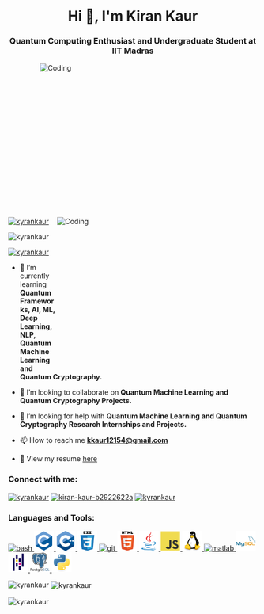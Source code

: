 <h1 align="center">Hi 👋, I'm Kiran Kaur</h1>
<h3 align="center">Quantum Computing Enthusiast and Undergraduate Student at IIT Madras</h3>
<img align="right" alt="Coding" width="440" height="310" src="https://techstory.in/wp-content/uploads/2022/05/QUant.gif">
<img align="right" alt="Coding" width="405" height="310" src="https://miro.medium.com/v2/resize:fit:640/format:webp/1*cno1u_GOb2lAuTMmG-e14g.gif">




<p align="left"> <a href="https://github.com/ryo-ma/github-profile-trophy"><img src="https://github-profile-trophy.vercel.app/?username=kyrankaur" alt="kyrankaur" /></a> </p>

<p align="left"> <img src="https://komarev.com/ghpvc/?username=kyrankaur&label=Profile%20views&color=0e75b6&style=flat" alt="kyrankaur" /> </p>

<p align="left"> <a href="https://twitter.com/kyrankaur" target="blank"><img src="https://img.shields.io/twitter/follow/kyrankaur?logo=twitter&style=for-the-badge" alt="kyrankaur" /></a> </p>

- 🌱 I’m currently learning **Quantum Frameworks, AI, ML, Deep Learning, NLP, Quantum Machine Learning and Quantum Cryptography.**

- 👯 I’m looking to collaborate on **Quantum Machine Learning and Quantum Cryptography Projects.**

- 🤝 I’m looking for help with **Quantum Machine Learning and Quantum Cryptography Research Internships and Projects.**

- 📫 How to reach me **kkaur12154@gmail.com**

- 📄 View my resume [here](https://drive.google.com/file/d/1fukeNtogBqBDAuKLdpMaqG-jK0DC4Lud/view?usp=sharing)

<h3 align="left">Connect with me:</h3>
<p align="left">
<a href="https://twitter.com/kyrankaur" target="blank"><img align="center" src="https://raw.githubusercontent.com/rahuldkjain/github-profile-readme-generator/master/src/images/icons/Social/twitter.svg" alt="kyrankaur" height="30" width="40" /></a>
<a href="https://linkedin.com/in/kiran-kaur-b2922622a" target="blank"><img align="center" src="https://raw.githubusercontent.com/rahuldkjain/github-profile-readme-generator/master/src/images/icons/Social/linked-in-alt.svg" alt="kiran-kaur-b2922622a" height="30" width="40" /></a>
<a href="https://discord.gg/kyrankaur" target="blank"><img align="center" src="https://raw.githubusercontent.com/rahuldkjain/github-profile-readme-generator/master/src/images/icons/Social/discord.svg" alt="kyrankaur" height="30" width="40" /></a>
</p>

<h3 align="left">Languages and Tools:</h3>
<p align="left"> <a href="https://www.gnu.org/software/bash/" target="_blank" rel="noreferrer"> <img src="https://www.vectorlogo.zone/logos/gnu_bash/gnu_bash-icon.svg" alt="bash" width="40" height="40"/> </a> <a href="https://www.cprogramming.com/" target="_blank" rel="noreferrer"> <img src="https://raw.githubusercontent.com/devicons/devicon/master/icons/c/c-original.svg" alt="c" width="40" height="40"/> </a> <a href="https://www.w3schools.com/cpp/" target="_blank" rel="noreferrer"> <img src="https://raw.githubusercontent.com/devicons/devicon/master/icons/cplusplus/cplusplus-original.svg" alt="cplusplus" width="40" height="40"/> </a> <a href="https://www.w3schools.com/css/" target="_blank" rel="noreferrer"> <img src="https://raw.githubusercontent.com/devicons/devicon/master/icons/css3/css3-original-wordmark.svg" alt="css3" width="40" height="40"/> </a> <a href="https://git-scm.com/" target="_blank" rel="noreferrer"> <img src="https://www.vectorlogo.zone/logos/git-scm/git-scm-icon.svg" alt="git" width="40" height="40"/> </a> <a href="https://www.w3.org/html/" target="_blank" rel="noreferrer"> <img src="https://raw.githubusercontent.com/devicons/devicon/master/icons/html5/html5-original-wordmark.svg" alt="html5" width="40" height="40"/> </a> <a href="https://www.java.com" target="_blank" rel="noreferrer"> <img src="https://raw.githubusercontent.com/devicons/devicon/master/icons/java/java-original.svg" alt="java" width="40" height="40"/> </a> <a href="https://developer.mozilla.org/en-US/docs/Web/JavaScript" target="_blank" rel="noreferrer"> <img src="https://raw.githubusercontent.com/devicons/devicon/master/icons/javascript/javascript-original.svg" alt="javascript" width="40" height="40"/> </a> <a href="https://www.linux.org/" target="_blank" rel="noreferrer"> <img src="https://raw.githubusercontent.com/devicons/devicon/master/icons/linux/linux-original.svg" alt="linux" width="40" height="40"/> </a> <a href="https://www.mathworks.com/" target="_blank" rel="noreferrer"> <img src="https://upload.wikimedia.org/wikipedia/commons/2/21/Matlab_Logo.png" alt="matlab" width="40" height="40"/> </a> <a href="https://www.mysql.com/" target="_blank" rel="noreferrer"> <img src="https://raw.githubusercontent.com/devicons/devicon/master/icons/mysql/mysql-original-wordmark.svg" alt="mysql" width="40" height="40"/> </a> <a href="https://pandas.pydata.org/" target="_blank" rel="noreferrer"> <img src="https://raw.githubusercontent.com/devicons/devicon/2ae2a900d2f041da66e950e4d48052658d850630/icons/pandas/pandas-original.svg" alt="pandas" width="40" height="40"/> </a> <a href="https://www.postgresql.org" target="_blank" rel="noreferrer"> <img src="https://raw.githubusercontent.com/devicons/devicon/master/icons/postgresql/postgresql-original-wordmark.svg" alt="postgresql" width="40" height="40"/> </a> <a href="https://www.python.org" target="_blank" rel="noreferrer"> <img src="https://raw.githubusercontent.com/devicons/devicon/master/icons/python/python-original.svg" alt="python" width="40" height="40"/> </a> </p>

<p><img align="left" src="https://github-readme-stats.vercel.app/api/top-langs?username=kyrankaur&show_icons=true&locale=en&layout=compact" alt="kyrankaur" /></p>

<p>&nbsp;<img align="center" src="https://github-readme-stats.vercel.app/api?username=kyrankaur&show_icons=true&locale=en" alt="kyrankaur" /></p>

<p><img align="center" src="https://github-readme-streak-stats.herokuapp.com/?user=kyrankaur&" alt="kyrankaur" /></p>





